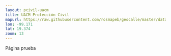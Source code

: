```yaml
---
layout: pcivil-uacm
title: UACM Protección Civil
mapurl: https://raw.githubusercontent.com/rosmapeb/geocalle/master/data/riesgos_uacm/piroclastospopo.geojson
lon: -99.171
lat: 19.374
zoom: 13
---
```


Página prueba
